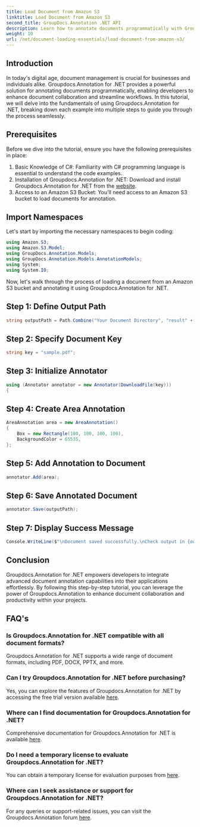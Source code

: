 ```yaml
---
title: Load Document from Amazon S3
linktitle: Load Document from Amazon S3
second_title: GroupDocs.Annotation .NET API
description: Learn how to annotate documents programmatically with Groupdocs.Annotation for .NET. Step-by-step tutorial for seamless integration.
weight: 10
url: /net/document-loading-essentials/load-document-from-amazon-s3/
---
```

## Introduction
In today's digital age, document management is crucial for businesses and individuals alike. Groupdocs.Annotation for .NET provides a powerful solution for annotating documents programmatically, enabling developers to enhance document collaboration and streamline workflows. In this tutorial, we will delve into the fundamentals of using Groupdocs.Annotation for .NET, breaking down each example into multiple steps to guide you through the process seamlessly.
## Prerequisites
Before we dive into the tutorial, ensure you have the following prerequisites in place:
1. Basic Knowledge of C#: Familiarity with C# programming language is essential to understand the code examples.
2. Installation of Groupdocs.Annotation for .NET: Download and install Groupdocs.Annotation for .NET from the [website](https://releases.groupdocs.com/annotation/net/).
3. Access to an Amazon S3 Bucket: You'll need access to an Amazon S3 bucket to load documents for annotation.

## Import Namespaces
Let's start by importing the necessary namespaces to begin coding:

```csharp
using Amazon.S3;
using Amazon.S3.Model;
using GroupDocs.Annotation.Models;
using GroupDocs.Annotation.Models.AnnotationModels;
using System;
using System.IO;
```


Now, let's walk through the process of loading a document from an Amazon S3 bucket and annotating it using Groupdocs.Annotation for .NET.
## Step 1: Define Output Path
```csharp
string outputPath = Path.Combine("Your Document Directory", "result" + Path.GetExtension("input.pdf"));
```
## Step 2: Specify Document Key
```csharp
string key = "sample.pdf";
```
## Step 3: Initialize Annotator
```csharp
using (Annotator annotator = new Annotator(DownloadFile(key)))
{
```
## Step 4: Create Area Annotation
```csharp
AreaAnnotation area = new AreaAnnotation()
{
    Box = new Rectangle(100, 100, 100, 100),
    BackgroundColor = 65535,
};
```
## Step 5: Add Annotation to Document
```csharp
annotator.Add(area);
```
## Step 6: Save Annotated Document
```csharp
annotator.Save(outputPath);
```
## Step 7: Display Success Message
```csharp
Console.WriteLine($"\nDocument saved successfully.\nCheck output in {outputPath}.");
```

## Conclusion
Groupdocs.Annotation for .NET empowers developers to integrate advanced document annotation capabilities into their applications effortlessly. By following this step-by-step tutorial, you can leverage the power of Groupdocs.Annotation to enhance document collaboration and productivity within your projects.
## FAQ's
### Is Groupdocs.Annotation for .NET compatible with all document formats?
Groupdocs.Annotation for .NET supports a wide range of document formats, including PDF, DOCX, PPTX, and more.
### Can I try Groupdocs.Annotation for .NET before purchasing?
Yes, you can explore the features of Groupdocs.Annotation for .NET by accessing the free trial version available [here](https://releases.groupdocs.com/).
### Where can I find documentation for Groupdocs.Annotation for .NET?
Comprehensive documentation for Groupdocs.Annotation for .NET is available [here](https://tutorials.groupdocs.com/annotation/net/).
### Do I need a temporary license to evaluate Groupdocs.Annotation for .NET?
You can obtain a temporary license for evaluation purposes from [here](https://purchase.groupdocs.com/temporary-license/).
### Where can I seek assistance or support for Groupdocs.Annotation for .NET?
For any queries or support-related issues, you can visit the Groupdocs.Annotation forum [here](https://forum.groupdocs.com/c/annotation/10).
